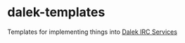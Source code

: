 # dalek-templates
Templates for implementing things into [Dalek IRC Services](https://github.com/DalekIRC/Dalek-Services)
